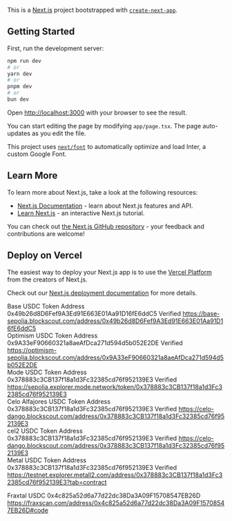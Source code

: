 This is a [Next.js](https://nextjs.org/) project bootstrapped with [`create-next-app`](https://github.com/vercel/next.js/tree/canary/packages/create-next-app).

## Getting Started

First, run the development server:

```bash
npm run dev
# or
yarn dev
# or
pnpm dev
# or
bun dev
```

Open [http://localhost:3000](http://localhost:3000) with your browser to see the result.

You can start editing the page by modifying `app/page.tsx`. The page auto-updates as you edit the file.

This project uses [`next/font`](https://nextjs.org/docs/basic-features/font-optimization) to automatically optimize and load Inter, a custom Google Font.

## Learn More

To learn more about Next.js, take a look at the following resources:

- [Next.js Documentation](https://nextjs.org/docs) - learn about Next.js features and API.
- [Learn Next.js](https://nextjs.org/learn) - an interactive Next.js tutorial.

You can check out [the Next.js GitHub repository](https://github.com/vercel/next.js/) - your feedback and contributions are welcome!

## Deploy on Vercel

The easiest way to deploy your Next.js app is to use the [Vercel Platform](https://vercel.com/new?utm_medium=default-template&filter=next.js&utm_source=create-next-app&utm_campaign=create-next-app-readme) from the creators of Next.js.

Check out our [Next.js deployment documentation](https://nextjs.org/docs/deployment) for more details.


Base USDC Token Address	0x49b26d8D6Fef9A3Ed91E663E01Aa91D16fE6ddC5	Verified	https://base-sepolia.blockscout.com/address/0x49b26d8D6Fef9A3Ed91E663E01Aa91D16fE6ddC5				
Optimism USDC Token Address	0x9A33eF90660321a8aeAfDca271d594d5b052E2DE	Verified	https://optimism-sepolia.blockscout.com/address/0x9A33eF90660321a8aeAfDca271d594d5b052E2DE				
Mode USDC Token Address	0x378883c3CB137f18a1d3Fc32385cd76f952139E3	Verified	https://sepolia.explorer.mode.network/token/0x378883c3CB137f18a1d3Fc32385cd76f952139E3				
Celo Alfajores USDC Token Address	0x378883c3CB137f18a1d3Fc32385cd76f952139E3	Verified	https://celo-dango.blockscout.com/address/0x378883c3CB137f18a1d3Fc32385cd76f952139E3				
cel2 USDC Token Address	0x378883c3CB137f18a1d3Fc32385cd76f952139E3	Verified	https://celo-dango.blockscout.com/address/0x378883c3CB137f18a1d3Fc32385cd76f952139E3				
Metal USDC Token Address	0x378883c3CB137f18a1d3Fc32385cd76f952139E3	Verified	https://testnet.explorer.metall2.com/address/0x378883c3CB137f18a1d3Fc32385cd76f952139E3?tab=contract		


Fraxtal USDC 	0x4c825a52d6a77d22dc38Da3A09F15708547EB26D		https://fraxscan.com/address/0x4c825a52d6a77d22dc38Da3A09F15708547EB26D#code				